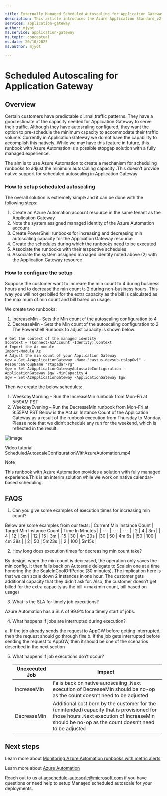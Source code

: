 ```yaml
---

title: Externally Managed Scheduled Autoscaling for Application Gateway v2
description: This article introduces the Azure Application Standard_v2 and WAF_v2 SKU Scheduled Autoscaling feature.
services: application-gateway
author: mjyot
ms.service: application-gateway
ms.topic: conceptual
ms.date: 20/10/2023
ms.author: mjyot

---
```


# Scheduled Autoscaling for Application Gateway 

## Overview
Certain customers have predictable diurnal traffic patterns. They have a good estimate of the capacity needed for Application Gateway to serve their traffic. Although they have autoscaling configured, they want the option to pre-schedule the minimum capacity to accommodate their traffic volume. Currently in Application Gateway we do not have the capability to accomplish this natively. While we may have this feature in future, this runbook with Azure Automation is a possible stopgap solution with a fully managed experience. 

The aim is to use  Azure Automation to create a mechanism for scheduling runbooks to adjust the minimum autoscaling capacity .This doesn’t provide native support for scheduled autoscaling in Application Gateway 

### How to setup scheduled autoscaling

The overall solution is extremely simple and it can be done with the following steps: 
1.	Create an Azure Automation account resource in the same tenant as the Application Gateway 
2.	Note the system assigned managed identity of the Azure Automation account 
3.	Create PowerShell runbooks for increasing and decreasing min autoscaling capacity for the Application Gateway resource 
4.	Create the schedules during which the runbooks need to be executed 
5.	Associate the runbooks with their respective schedules 
6.	Associate the system assigned managed identity noted above (2) with the Application Gateway resource 


### How to configure the setup 

Suppose the customer want to increase the min count to 4 during business hours and to decrease the min count to 2 during non-business hours. This way you will not get billed for the extra capacity as the bill is calculated as the maximum of min count and bill based on usage. 

We create two runbooks: 
1.	IncreaseMin - Sets the Min count of the autoscaling configuration to 4 
2.	DecreaseMin - Sets the Min count of the autoscaling configuration to 2 
The Powershell Runbook to adjust capacity is shown below:
  ```
# Get the context of the managed identity 
$context = (Connect-AzAccount -Identity).Context 
# Import the Az module 
Import-Module Az 
# Adjust the min count of your Application Gateway 
$gw = Get-AzApplicationGateway -Name "eastus-devsub-rtAppGw1" -ResourceGroupName "rtapadar-rg" 
$gw = Set-AzApplicationGatewayAutoscaleConfiguration -ApplicationGateway $gw -MinCapacity 4 
$gw = Set-AzApplicationGateway -ApplicationGateway $gw 
```
Then we create the below schedules: 

1.	WeekdayMorning – Run the IncreaseMin runbook from Mon-Fri at 5:59AM PST 
2.	WeekdayEvening – Run the DecreaseMin runbook from Mon-Fri at 9:55PM PST 
Below is the Actual Instance Count of the Application Gateway as a result of the runbook execution from Thursday to Monday. Please note that we didn’t schedule any run for the weekend, which is reflected in the result:

![image](https://github.com/MJyot/azure-docs-pr/assets/117745525/72140a4e-6f98-4625-abe5-ea29246f23b4)

Video tutorial - [ScheduledAutoscaleConfigurationWithAzureAutomation.mp4 ](https://microsoft-my.sharepoint.com/:v:/p/rtapadar/EfrK-f54ilRPuJCGjVKV3hIBt1R1nHzyZ_LGyJJlo34d_A?e=iN1VhU)

> [!NOTE]
> This runbook with Azure Automation provides a solution with fully managed experience.This is an interim solution while we work on native calendar-based scheduling. 

## FAQS

1. Can you give some examples of execution times for increasing min count? 

Below are some examples from our tests: 
|  Current Min Instance Count  |  Target Min Instance Count  | Time In Minutes |
| --- | --- | --- |
| 2 |	4 |	3m |
| 4 |	12 |	3m |
| 12 |	15 | 3m | 
|15 |	30 	| 4m 20s |
|30 |	50 |	4m 6s |
|50 |	100 |	4m 38s | 
| 2 |	50 |	5m23s |
| 2 |	100 |	5m15s | 

2. How long does execution times for decreasing min count take? 

By design, when the min count is decreased, the operation only saves the min config. It then falls back on Autoscale delegate to ScaleIn one at a time honoring the the ScaleInCoolOffPeriod (30 minutes). The implication here is that we can scale down 2 instances in one hour. The customer gets additional capacity that they didn’t ask for. Also, the customer doesn’t get billed for the extra capacity as the bill = max(min count, bill based on usage) 

3. What is the SLA for timely job executions? 

Azure Automation has a SLA of 99.9% for a timely start of jobs. 
 
4. What happens if jobs are interrupted during execution?
   
  a.	If the job already sends the request to AppGW before getting interrupted, then the request should go through fine 
  b.	If the job gets interrupted before sending the request to AppGW, then it should be one of the scenarios described in 
  the next section 
 
5. What happens if job executions don’t occur?

   | Unexecuted Job  |	Impact  |
   | --- | --- | 
   |IncreaseMin |	Falls back on native autoscaling ,Next execution of DecreaseMin should be no-op as the count doesn’t need to be adjusted |
   |DecreaseMin |	Additional cost born by the customer for the (unintended) capacity that is provisioned for those hours .Next execution of IncreaseMin should be no-op as the count doesn’t need to be adjusted |
    

## Next steps

Learn more about [Monitoring Azure Automation runbooks with metric alerts](../automation/automation-alert-metric.md) 

Learn more about [Azure Automation](../automation/overview.md)

Reach out to us at [agschedule-autoscale@microsoft.com](agschedule-autoscale@microsoft.com) if you have questions or need help to setup Managed scheduled autoscale for your deployments.
